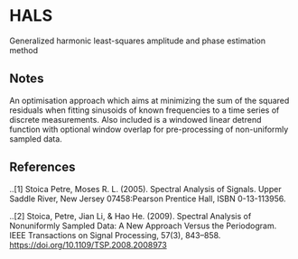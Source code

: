 # HALS
Generalized harmonic least-squares amplitude and phase estimation method

Notes
-----
An optimisation approach which aims at minimizing the sum of the squared residuals when fitting
sinusoids of known frequencies to a time series of discrete measurements. Also included is a windowed linear detrend function with optional window overlap for pre-processing of non-uniformly sampled data.
    
References
----------
..[1]   Stoica Petre, Moses R. L. (2005). Spectral Analysis of Signals. Upper Saddle River, New Jersey 07458:Pearson Prentice Hall, ISBN 0-13-113956.

..[2]   Stoica, Petre, Jian Li, & Hao He. (2009). Spectral Analysis of Nonuniformly Sampled Data: A New Approach Versus the Periodogram. IEEE Transactions on Signal                Processing, 57(3), 843–858. https://doi.org/10.1109/TSP.2008.2008973
   
